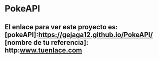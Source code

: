 # PokeAPI
## El enlace para ver este proyecto es: [pokeAPI]:https://gejaga12.github.io/PokeAPI/     [nombre de tu referencia]: http:www.tuenlace.com
